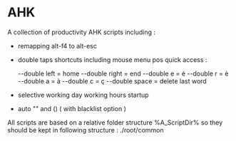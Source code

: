 # AHK
A collection of productivity AHK scripts including :

- remapping alt-f4 to alt-esc
- double taps shortcuts including mouse menu pos quick access :

  --double left = home
  --double right = end
  --double e = é
  --double r = è
  --double a = à
  --double c = ç
  --double space = delete last word
  
- selective working day working hours startup
- auto "" and () ( with blacklist option )

All scripts are based on a relative folder structure %A_ScriptDir% so they should be kept in following structure :
./root/common
